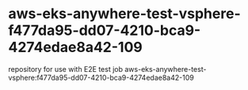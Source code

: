 # aws-eks-anywhere-test-vsphere-f477da95-dd07-4210-bca9-4274edae8a42-109
repository for use with E2E test job aws-eks-anywhere-test-vsphere:f477da95-dd07-4210-bca9-4274edae8a42-109
